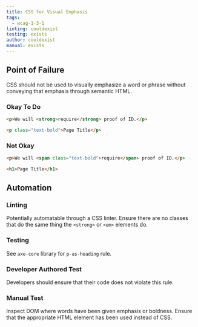 ```yaml
---
title: CSS for Visual Emphasis
tags: 
  - wcag-1-3-1
linting: couldexist
testing: exists
author: couldexist
manual: exists
---
```


## Point of Failure

CSS should not be used to visually emphasize a word or phrase without conveying that emphasis through semantic HTML.

### Okay To Do

```html
<p>We will <strong>require</strong> proof of ID.</p>
```

```html
<p class="text-bold">Page Title</p>
```

### Not Okay

```html
<p>We will <span class="text-bold">require</span> proof of ID.</p>
```

```html
<h1>Page Title</h1>
```

## Automation

### Linting

Potentially automatable through a CSS linter. Ensure there are no classes that do the same thing the `<strong>` or `<em>` elements do.

### Testing

See `axe-core` library for `p-as-heading` rule.

### Developer Authored Test

Developers should ensure that their code does not violate this rule.

### Manual Test

Inspect DOM where words have been given emphasis or boldness. Ensure that the appropriate HTML element has been used instead of CSS.
